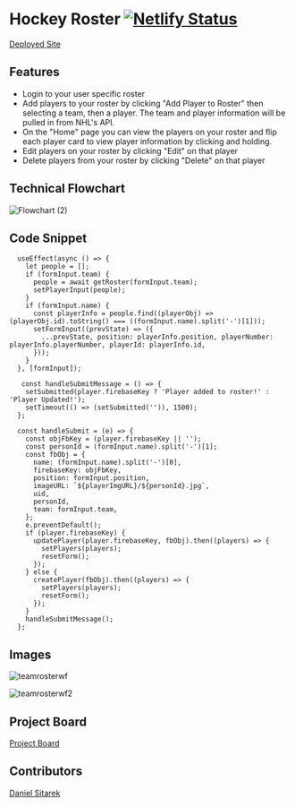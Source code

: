 # Hockey Roster [![Netlify Status](https://api.netlify.com/api/v1/badges/1a52e6d7-b7e9-4539-ba6f-8ba57c467987/deploy-status)](https://app.netlify.com/sites/djs-hockey-roster/deploys)

[Deployed Site](https://djs-hockey-roster.netlify.app/)

## Features
- Login to your user specific roster
- Add players to your roster by clicking "Add Player to Roster" then selecting a team, then a player. The team and player information will be pulled in from NHL's API.
- On the "Home" page you can view the players on your roster and flip each player card to view player information by clicking and holding.
- Edit players on your roster by clicking "Edit" on that player
- Delete players from your roster by clicking "Delete" on that player

## Technical Flowchart
![Flowchart (2)](https://user-images.githubusercontent.com/82732748/138542052-d6d76b71-d87d-451f-8ec4-c55303caa8a6.jpg)

## Code Snippet
```
  useEffect(async () => {
    let people = [];
    if (formInput.team) {
      people = await getRoster(formInput.team);
      setPlayerInput(people);
    }
    if (formInput.name) {
      const playerInfo = people.find((playerObj) => (playerObj.id).toString() === ((formInput.name).split('-')[1]));
      setFormInput((prevState) => ({
        ...prevState, position: playerInfo.position, playerNumber: playerInfo.playerNumber, playerId: playerInfo.id,
      }));
    }
  }, [formInput]);
  
   const handleSubmitMessage = () => {
    setSubmitted(player.firebaseKey ? 'Player added to roster!' : 'Player Updated!');
    setTimeout(() => (setSubmitted('')), 1500);
  };

  const handleSubmit = (e) => {
    const objFbKey = (player.firebaseKey || '');
    const personId = (formInput.name).split('-')[1];
    const fbObj = {
      name: (formInput.name).split('-')[0],
      firebaseKey: objFbKey,
      position: formInput.position,
      imageURL: `${playerImgURL}/${personId}.jpg`,
      uid,
      personId,
      team: formInput.team,
    };
    e.preventDefault();
    if (player.firebaseKey) {
      updatePlayer(player.firebaseKey, fbObj).then((players) => {
        setPlayers(players);
        resetForm();
      });
    } else {
      createPlayer(fbObj).then((players) => {
        setPlayers(players);
        resetForm();
      });
    }
    handleSubmitMessage();
  };
  ```

## Images
![teamrosterwf](https://user-images.githubusercontent.com/82732748/138539067-8e6292a6-e8e0-4dc7-9858-cdf1fa9b4e5d.png)

![teamrosterwf2](https://user-images.githubusercontent.com/82732748/138539142-b851e1cc-b595-45e7-97c2-42b430381b86.png)

## Project Board
[Project Board](https://github.com/dsitarek/team-roster/projects/1)

## Contributors
[Daniel Sitarek](https://github.com/dsitarek)

